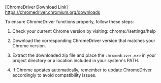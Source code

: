 [ChromeDriver Download Link]
https://chromedriver.chromium.org/downloads

To ensure ChromeDriver functions properly, follow these steps:

1. Check your current Chrome version by visiting:
   chrome://settings/help

2. Download the corresponding ChromeDriver version that matches your Chrome version.

3. Extract the downloaded zip file and place the `chromedriver.exe` in your project directory or a location included in your system's PATH.

4. If Chrome updates automatically, remember to update ChromeDriver accordingly to avoid compatibility issues.
